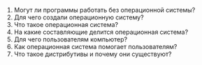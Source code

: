 1. Могут ли программы работать без операционной системы?  
2. Для чего создали операционную систему?
3. Что такое операционная система?
4. На какие составляющие делится операционная система?
5. Для чего пользователям компьютер?
6. Как операционная система помогает пользователям?
7. Что такое дистрибутивы и почему они существуют?